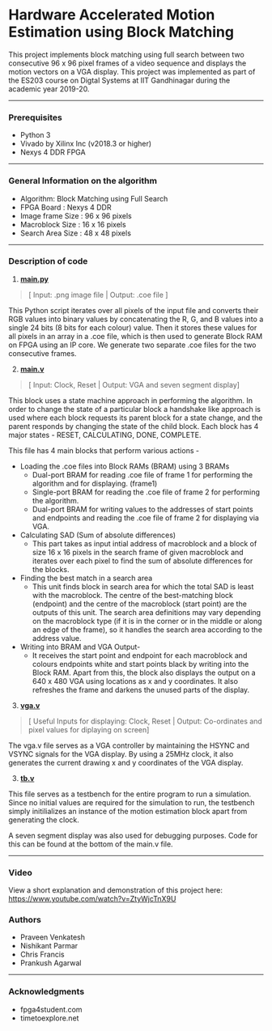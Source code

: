 # Hardware Accelerated Motion Estimation using Block Matching

This project implements block matching using full search between two consecutive 96 x 96 pixel frames of a video sequence and displays the motion vectors on a VGA display. This project was implemented as part of the ES203 course on Digtal Systems at IIT Gandhinagar during the academic year 2019-20.

----------------------------------------------------------------------------------------------------------------------
### Prerequisites

- Python 3
- Vivado by Xilinx Inc (v2018.3 or higher)
- Nexys 4 DDR FPGA

----------------------------------------------------------------------------------------------------------------------
### General Information on the algorithm

- Algorithm: Block Matching using Full Search
- FPGA Board       : Nexys 4 DDR
- Image frame Size : 96 x 96 pixels
- Macroblock Size  : 16 x 16 pixels
- Search Area Size : 48 x 48 pixels

----------------------------------------------------------------------------------------------------------------------
### Description of code 

1. [**main.py**](pyIm2COE/)
>[ Input: .png image file | Output: .coe file ]

This Python script iterates over all pixels of the input file and converts their RGB values into binary values by concatenating the R, G, and B values into a single 24 bits (8 bits for each colour) value. Then it stores these values for all pixels in an array in a .coe file, which is then used to generate Block RAM on FPGA using an IP core. We generate two separate .coe files for the two consecutive frames.</p>

2. [**main.v**](DSAbsolutelyFinal/DSAbsolutelyFinal.srcs/sources_1/new)

> [ Input: Clock, Reset | Output: VGA and seven segment display]

This block uses a state machine approach in performing the algorithm. In order to change the state of a particular block
a handshake like approach is used where each block requests its parent block for a state change, and the parent
responds by changing the state of the child block. Each block has 4 major states - RESET, CALCULATING, DONE, COMPLETE.

This file has 4 main blocks that perform various actions -

- Loading the .coe files into Block RAMs (BRAM) using 3 BRAMs 
  - Dual-port BRAM for reading .coe file of frame 1 for performing the algorithm and for displaying. (frame1)
  - Single-port BRAM for reading the .coe file of frame 2 for performing the algorithm. 
  - Dual-port BRAM for writing values to the addresses of start points and endpoints and reading the .coe file of frame 2 for displaying via VGA.
- Calculating SAD (Sum of absolute differences) 
  - This part takes as input intial address of macroblock and a block of size 16 x 16 pixels in the search frame 
    of given macroblock and iterates over each pixel to find the sum of absolute differences for the blocks. 
- Finding the best match in a search area
  - This unit finds block in search area for which the total SAD is least with the macroblock. The centre of the     best-matching block (endpoint) and the centre of the macroblock (start point) are the outputs of this unit. 
    The search area definitions may vary depending on the macroblock type (if it is in the corner or in the middle     or along an edge of the frame), so it handles the search area according to the address value.
- Writing into BRAM and VGA Output-
  - It receives the start point and endpoint for each macroblock and colours endpoints white and start points black by writing into the Block RAM. Apart from this, the block also displays the output on a 640 x 480 VGA using locations as x and y coordinates. It also refreshes the frame and darkens the unused parts  of the display. 

3. [**vga.v**](DSAbsolutelyFinal/DSAbsolutelyFinal.srcs/sources_1/new)

> [ Useful Inputs for displaying: Clock, Reset | Output: Co-ordinates and pixel values for diplaying on screen]

The vga.v file serves as a VGA controller by maintaining the HSYNC and VSYNC signals for the VGA display. By using
a 25MHz clock, it also generates the current drawing x and y coordinates of the VGA display.

3. [**tb.v**](DSAbsolutelyFinal/DSAbsolutelyFinal.srcs/sim_1/new)

This file serves as a testbench for the entire program to run a simulation. Since no initial values are required for the 
simulation to run, the testbench simply initilializes an instance of the motion estimation block apart from generating the clock.


A seven segment display was also used for debugging purposes. Code for this can be found at the bottom of the main.v file.

----------------------------------------------------------------------------------------------------------------------
### Video

View a short explanation and demonstration of this project here: https://www.youtube.com/watch?v=ZtyWjcTnX9U

### Authors

* Praveen Venkatesh
* Nishikant Parmar
* Chris Francis
* Prankush Agarwal

----------------------------------------------------------------------------------------------------------------------
### Acknowledgments

* fpga4student.com
* timetoexplore.net


